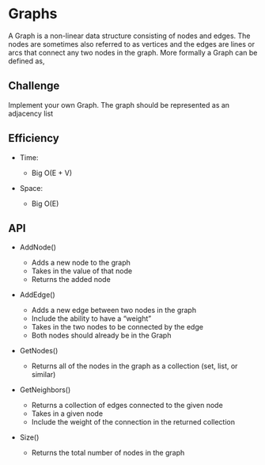 # Graphs
A Graph is a non-linear data structure consisting of nodes and edges. The nodes are sometimes also referred to as vertices and the edges are lines or arcs that connect any two nodes in the graph. More formally a Graph can be defined as,

## Challenge
Implement your own Graph. The graph should be represented as an adjacency list

## Efficiency
* Time:
  - Big O(E + V)

* Space:
  - Big O(E)

## API
* AddNode()
  * Adds a new node to the graph
  * Takes in the value of that node
  * Returns the added node

* AddEdge()
  * Adds a new edge between two nodes in the graph
  * Include the ability to have a “weight”
  * Takes in the two nodes to be connected by the edge
  * Both nodes should already be in the Graph

* GetNodes()
  * Returns all of the nodes in the graph as a collection (set, list, or similar)

* GetNeighbors()
  * Returns a collection of edges connected to the given node
  * Takes in a given node
  * Include the weight of the connection in the returned collection

* Size()
  * Returns the total number of nodes in the graph